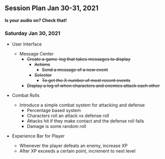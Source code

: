 ## Session Plan Jan 30-31, 2021
**Is your audio on? Check that!**

### Saturday Jan 30, 2021
- User Interface
  - Message Center
    - ~~Create a game-log that takes messages to display~~
      - ~~Actions~~
        - ~~Send a message of a new event~~
      - ~~Selector~~
        - ~~To get the X number of most recent events~~
    - ~~Display a log of when characters and enemies attack each other~~

- Combat Rolls
  - Introduce a simple combat system for attacking and defense
    - Percentage based system
    - Characters roll an attack vs defense roll
    - Attacks hit if they make contact and the defense roll fails
    - Damage is some random roll
  
- Experience Bar for Player
  - Whenever the player defeats an enemy, increase XP
  - After XP exceeds a certain point, increment to next level
